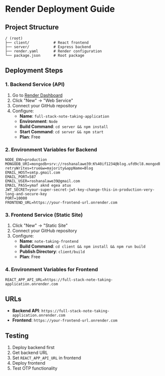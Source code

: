 # Render Deployment Guide

## Project Structure
```
/ (root)
├── client/           # React frontend
├── server/           # Express backend
├── render.yaml       # Render configuration
└── package.json      # Root package
```

## Deployment Steps

### 1. Backend Service (API)
1. Go to [Render Dashboard](https://dashboard.render.com)
2. Click "New" → "Web Service"
3. Connect your GitHub repository
4. Configure:
   - **Name**: `full-stack-note-taking-application`
   - **Environment**: `Node`
   - **Build Command**: `cd server && npm install`
   - **Start Command**: `cd server && npm start`
   - **Plan**: Free

### 2. Environment Variables for Backend
```
NODE_ENV=production
MONGODB_URI=mongodb+srv://roshanalawe39:K%40if1234@blog.ufd9cl8.mongodb.net/blog?retryWrites=true&w=majority&appName=Blog
EMAIL_HOST=smtp.gmail.com
EMAIL_PORT=587
EMAIL_USER=roshanalawe39@gmail.com
EMAIL_PASS=ymaf aknd egea atux
JWT_SECRET=your-super-secret-jwt-key-change-this-in-production-very-long-and-secure-key
PORT=10000
FRONTEND_URL=https://your-frontend-url.onrender.com
```

### 3. Frontend Service (Static Site)
1. Click "New" → "Static Site"
2. Connect your GitHub repository
3. Configure:
   - **Name**: `note-taking-frontend`
   - **Build Command**: `cd client && npm install && npm run build`
   - **Publish Directory**: `client/build`
   - **Plan**: Free

### 4. Environment Variables for Frontend
```
REACT_APP_API_URL=https://full-stack-note-taking-application.onrender.com
```

## URLs
- **Backend API**: `https://full-stack-note-taking-application.onrender.com`
- **Frontend**: `https://your-frontend-url.onrender.com`

## Testing
1. Deploy backend first
2. Get backend URL
3. Set `REACT_APP_API_URL` in frontend
4. Deploy frontend
5. Test OTP functionality
